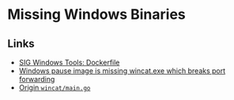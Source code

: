# Missing Windows Binaries

## Links

* [SIG Windows Tools: Dockerfile](https://github.com/kubernetes-sigs/sig-windows-tools/blob/master/cmd/wincat/Dockerfile)
* [Windows pause image is missing wincat.exe which breaks port forwarding](https://github.com/aws/containers-roadmap/issues/1104)
* [Origin `wincat/main.go`](https://github.com/kubernetes-sigs/sig-windows-tools/blob/master/cmd/wincat/wincat.go)
